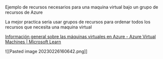 Ejemplo de recursos necesarios para una maquina virtual bajo un grupo de recursos de Azure

La mejor practica seria usar grupos de recursos para ordenar todos los recursos que necesita una maquina virtual

[Información general sobre las máquinas virtuales en Azure - Azure Virtual Machines | Microsoft Learn](https://learn.microsoft.com/es-es/azure/virtual-machines/overview)

![[Pasted image 20230226160642.png]]